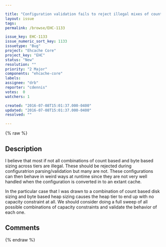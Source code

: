 ```yaml
---

title: "Configuration validation fails to reject illegal mixes of count based and byte based sizing"
layout: issue
tags: 
permalink: /browse/EHC-1133

issue_key: EHC-1133
issue_numeric_sort_key: 1133
issuetype: "Bug"
project: "Ehcache Core"
project_key: "EHC"
status: "New"
resolution: ""
priority: "2 Major"
components: "ehcache-core"
labels: 
assignee: "drb"
reporter: "cdennis"
votes:  0
watchers: 1

created: "2016-07-08T15:01:37.000-0400"
updated: "2016-07-08T15:01:37.000-0400"
resolved: ""

---
```




{% raw %}



## Description

<div markdown="1" class="description">

I believe that most if not all combinations of count based and byte based sizing across tiers are illegal.  These should be rejected during configuratrion parsing/validation but many are not.  These configurations can then behave in weird ways at runtime since they are not very well handled when the configuration is converted in to an extant cache.

In the particular case that I was drawn to a combination of count based disk sizing and byte based heap sizing causes the heap tier to end up with no capacity constraint at all.  We should consider doing a full sweep of all possible combinations of capacity constraints and validate the behavior of each one.

</div>

## Comments



{% endraw %}
